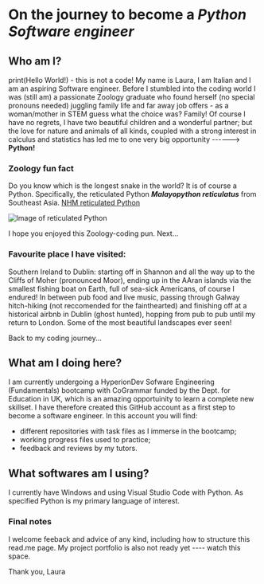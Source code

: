 # **On the journey to become a _**Python Software engineer**_**
## **Who am I?**
print(Hello World!) - this is not a code! My name is Laura, I am Italian and I am an aspiring Software engineer.
Before I stumbled into the coding world I was (still am) a passionate Zoology graduate who found herself (no special pronouns needed) juggling family life and far away job offers - as a woman/mother in STEM guess what the choice was? Family!
Of course I have no regrets, I have two beautiful children and a wonderful partner; but the love for nature and animals of all kinds, coupled with a strong interest in calculus and statistics has led me to one very big opportunity ------> **Python!**

### **Zoology fun fact**
Do you know which is the longest snake in the world? It is of course a Python.
Specifically, the reticulated Python ***Malayopython reticulatus*** from Southeast Asia. [NHM reticulated Python](https://www.nhm.ac.uk/discover/what-is-the-biggest-snake-in-the-world.html)

![Image of reticulated Python](https://www.nhm.ac.uk/content/dam/nhmwww/discover/giant-snakes/reticulated-python-longest-snake-in-the-world-two-column.jpg.thumb.768.768.jpg)

I hope you enjoyed this Zoology-coding pun. Next...

### **Favourite place I have visited:**
Southern Ireland to Dublin: starting off in Shannon and all the way up to the Cliffs of Moher (pronounced Moor), ending up in the AAran islands via the smallest fishing boat on Earth, full of sea-sick Americans, of course I endured!
In between pub food and live music, passing through Galway hitch-hiking (not reccomended for the fainthearted) and finishing off at a historical airbnb in Dublin (ghost hunted), hopping from pub to pub until my return to London.
Some of the most beautiful landscapes ever seen!

Back to my coding journey...

## **What am I doing here?**
I am currently undergoing a HyperionDev Sofware Engineering (Fundamentals) bootcamp with CoGrammar funded by the Dept. for Education in UK, which is an amazing opportuinity to learn a complete new skillset.
I have therefore created this GitHub account as a first step to become a software engineer. In this account you will find:
- different repositories with task files as I immerse in the bootcamp;
- working progress files used to practice;
- feedback and reviews by my tutors.

## **What softwares am I using?**
I currently have Windows and using Visual Studio Code with Python. As specified Python is my primary language of interest.

### **Final notes**
I welcome feeback and advice of any kind, including how to structure this read.me page.
My project portfolio is also not ready yet ---- watch this space.

Thank you,
Laura
